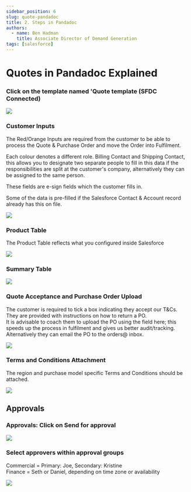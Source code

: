 ```yaml
---
sidebar_position: 6
slug: quote-pandadoc
title: 2. Steps in Pandadoc
authors:
  - name: Ben Hadman
    title: Associate Director of Demand Generation
tags: [salesforce]
---
```



# Quotes in Pandadoc Explained


### Click on the template named 'Quote template (SFDC Connected)

![](https://d3q7ie80jbiqey.cloudfront.net/media/image/zoom/c8879a33-dee8-43cc-a180-c77b78131fc6/2.5/36.785481770833/45.95936538884?1)



### Customer Inputs

The Red/Orange Inputs are required from the customer to be able to process the Quote & Purchase Order and move the Order into Fulfilment.

Each colour denotes a different role. Billing Contact and Shipping Contact, this allows you to designate two separate people to fill in this data if the responsibilities are split at the customer's company, alternatively they can be assigned to the same person.

These fields are e-sign fields which the customer fills in.

Some of the data is pre-filled if the Salesforce Contact & Account record already has this on file.

![](https://d3q7ie80jbiqey.cloudfront.net/media/image/zoom/8b0e7dda-2886-48c2-996f-bb022271e434/1.4401408450704/43.502604216337/63.596492151167?1)

### Product Table

The Product Table reflects what you configured inside Salesforce

![](https://d3q7ie80jbiqey.cloudfront.net/media/image/zoom/e2b68304-87f0-4afb-89a2-a216bf7c4504/1/43.502604216337/98.635058394361?1)

### Summary Table

![](https://d3q7ie80jbiqey.cloudfront.net/media/image/zoom/b423106e-7b44-42c0-9a81-4f97a0ab3eb9/2.5/48.580729216337/31.159257283012?1)

### Quote Acceptance and Purchase Order Upload

The customer is required to tick a box indicating they accept our T&Cs.  
They are provided with instructions on how to return a PO.  
It is advisable to coach them to upload the PO using the field here; this speeds up the process in fulfilment and gives us better audit/tracking. Alternatively they can email the PO to the orders@ inbox.

![](https://d3q7ie80jbiqey.cloudfront.net/media/image/zoom/f4b81d97-e4ad-49bc-b9e3-e57144104601/2.5/43.502604216337/77.339500524171?1)

### Terms and Conditions Attachment

The region and purchase model specific Terms and Conditions should be attached.

![](https://d3q7ie80jbiqey.cloudfront.net/media/image/zoom/46a832f8-34fa-4b73-9610-1f548e1f54f6/2.5/43.502604216337/88.645648437057?1)

Approvals
---------

### Approvals: Click on Send for approval

![](https://d3q7ie80jbiqey.cloudfront.net/media/image/zoom/84303e12-3d73-4a35-bcd2-03b819f9d129/2.5/91.822920292616/16.364186818284?1)

### Select approvers within approval groups

Commercial = Primary: Joe, Secondary: Kristine  
Finance = Seth or Daniel, depending on time zone or availability

![](https://d3q7ie80jbiqey.cloudfront.net/media/image/zoom/9e40777d-0dac-4f8c-9423-43819ff4f8bd/2.5/48.424479216337/48.971567309703?1)